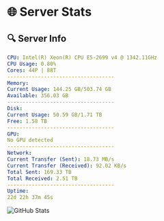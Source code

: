 # 🌐 Server Stats
## 🔍 Server Info
```yaml
CPU: Intel(R) Xeon(R) CPU E5-2699 v4 @ 1342.11GHz
CPU Usage: 0.80%
Cores: 44P | 88T
-----------------------------------
Memory:
Current Usage: 144.25 GB/503.74 GB
Available: 356.03 GB
-----------------------------------
Disk:
Current Usage: 50.59 GB/1.71 TB
Free: 1.58 TB
-----------------------------------
GPU:
No GPU detected
-----------------------------------
Network:
Current Transfer (Sent): 18.73 MB/s
Current Transfer (Received): 92.02 KB/s
Total Sent: 169.33 TB
Total Received: 2.51 TB
-----------------------------------
Uptime:
22d 22h 37m 45s
```
![GitHub Stats](https://img.shields.io/badge/Updated-2025-03-02_21:21:03-blue)